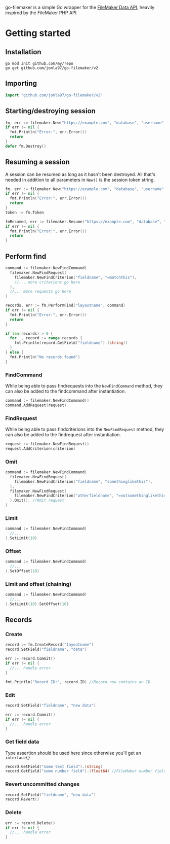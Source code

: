 go-filemaker is a simple Go wrapper for the [FileMaker Data API](https://fmhelp.filemaker.com/docs/18/en/dataapi), heavily inspired by the FileMaker PHP API.

# Getting started

## Installation
```
go mod init github.com/my/repo
go get github.com/jomla97/go-filemaker/v2
```

## Importing
``` go
import "github.com/jomla97/go-filemaker/v2"
```

## Starting/destroying session
``` go
fm, err := filemaker.New("https://example.com", "database", "username", "password")
if err != nil {
  fmt.Println("Error:", err.Error())
  return
}
defer fm.Destroy()
```
## Resuming a session
A session can be resumed as long as it hasn't been destroyed. All that's needed in addition to all parameters in `New()` is the session token string.
``` go
fm, err := filemaker.New("https://example.com", "database", "username", "password")
if err != nil {
  fmt.Println("Error:", err.Error())
  return
}
token := fm.Token

fmResumed, err := filemaker.Resume("https://example.com", "database", "username", "password", token)
if err != nil {
  fmt.Println("Error:", err.Error())
  return
}
```

## Perform find
``` go
command := filemaker.NewFindCommand(
  filemaker.NewFindRequest(
    filemaker.NewFindCriterion("fieldname", "=matchthis"),
    //... more criterions go here
  ),
  //... more requests go here
)

records, err := fm.PerformFind("layoutname", command)
if err != nil {
  fmt.Println("Error:", err.Error())
  return
}

if len(records) > 0 {
  for _, record := range records {
    fmt.Println(record.GetField("fieldname").(string))
  }
} else {
  fmt.Println("No records found")
}
```

### FindCommand
While being able to pass findrequests into the `NewFindCommand` method, they can also be added to the findcommand after instantiation.
``` go
command := filemaker.NewFindCommand()
command.AddRequest(request)
```

### FindRequest
While being able to pass findcriterions into the `NewFindRequest` method, they can also be added to the findrequest after instantiation.
``` go
request := filemaker.NewFindRequest()
request.AddCriterion(criterion)
```

### Omit
``` go
command := filemaker.NewFindCommand(
  filemaker.NewFindRequest(
    filemaker.NewFindCriterion("fieldname", "somethinglikethis"),
  ),
  filemaker.NewFindRequest(
    filemaker.NewFindCriterion("otherfieldname", "=notsomethinglikethis"),
  ).Omit(), //Omit request
)
```

### Limit
``` go
command := filemaker.NewFindCommand(
  //...
).SetLimit(10)
```

### Offset
``` go
command := filemaker.NewFindCommand(
  //...
).SetOffset(10)
```

### Limit and offset (chaining)
``` go
command := filemaker.NewFindCommand(
  //...
).SetLimit(10).SetOffset(10)
```

## Records

### Create
``` go
record := fm.CreateRecord("layoutname")
record.SetField("fieldname", "data")

err := record.Commit()
if err != nil {
  //... handle error
}

fmt.Println("Record ID:", record.ID) //Record now contains an ID
```

### Edit
``` go
record.SetField("fieldname", "new data")

err := record.Commit()
if err != nil {
  //... handle error
}
```

### Get field data
Type assertion should be used here since otherwise you'll get an `interface{}`
``` go
record.GetField("some text field").(string)
record.GetField("some number field").(float64) //FileMaker number fields are float64
```

### Revert uncommitted changes
``` go
record.SetField("fieldname", "new data")
record.Revert()
```

### Delete
``` go
err := record.Delete()
if err != nil {
  //... handle error
}
```
